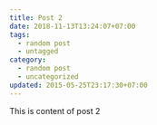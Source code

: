 ```yaml
---
title: Post 2
date: 2018-11-13T13:24:07+07:00
tags:
  - random post
  - untagged
category:
  - random post
  - uncategorized
updated: 2015-05-25T23:17:30+07:00
---
```

This is content of post 2